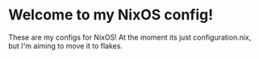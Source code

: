 # Welcome to my NixOS config!

These are my configs for NixOS! At the moment its just configuration.nix, but I'm aiming to move it to flakes.
